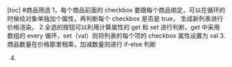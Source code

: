 [toc] #商品筛选
1，每个商品前面的 checkbox 要跟每个商品绑定，可以在循环的时候给对象单独加个属性，再判断每个 checkbox 是否是 true，
生成新列表进行价格渲染。 2.全选的按钮可以利用计算属性的 get 和 set 进行判断，get 中采用数组的 every 循环，set（val）则将列表的每个项的 checkbox 属性设置为 val 3.商品数量在价格那里相乘，加减数量则进行 if-else 判断

4.
